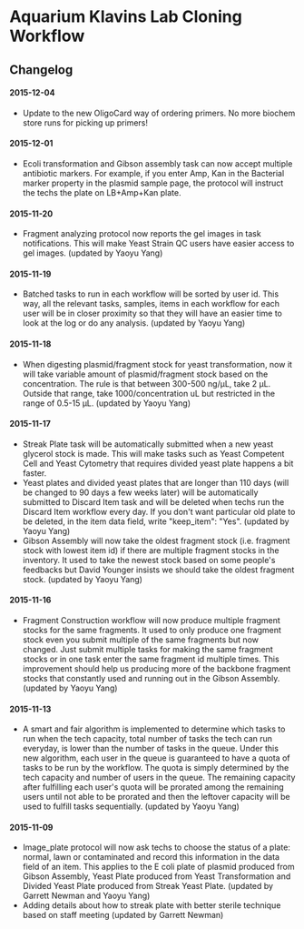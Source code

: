 Aquarium Klavins Lab Cloning Workflow
===
Changelog
---
#### 2015-12-04
* Update to the new OligoCard way of ordering primers. No more biochem store runs for picking up primers!

#### 2015-12-01
* Ecoli transformation and Gibson assembly task can now accept multiple antibiotic markers. For example, if you enter Amp, Kan in the Bacterial marker property in the plasmid sample page, the protocol will instruct the techs the plate on LB+Amp+Kan plate.

#### 2015-11-20
* Fragment analyzing protocol now reports the gel images in task notifications. This will make Yeast Strain QC users have easier access to gel images. (updated by Yaoyu Yang)

#### 2015-11-19
* Batched tasks to run in each workflow will be sorted by user id. This way, all the relevant tasks, samples, items in each workflow for each user will be in closer proximity so that they will have an easier time to look at the log or do any analysis. (updated by Yaoyu Yang)

#### 2015-11-18
* When digesting plasmid/fragment stock for yeast transformation, now it will take variable amount of plasmid/fragment stock based on the concentration. The rule is that between 300-500 ng/µL, take 2 µL. Outside that range, take 1000/concentration uL but restricted in the range of 0.5-15 µL. (updated by Yaoyu Yang)

#### 2015-11-17
* Streak Plate task will be automatically submitted when a new yeast glycerol stock is made. This will make tasks such as Yeast Competent Cell and Yeast Cytometry that requires divided yeast plate happens a bit faster.
* Yeast plates and divided yeast plates that are longer than 110 days (will be changed to 90 days a few weeks later) will be automatically submitted to Discard Item task and will be deleted when techs run the Discard Item workflow every day. If you don't want particular old plate to be deleted, in the item data field, write "keep_item": "Yes". (updated by Yaoyu Yang)
* Gibson Assembly will now take the oldest fragment stock (i.e. fragment stock with lowest item id) if there are multiple fragment stocks in the inventory. It used to take the newest stock based on some people's feedbacks but David Younger insists we should take the oldest fragment stock. (updated by Yaoyu Yang)

#### 2015-11-16
* Fragment Construction workflow will now produce multiple fragment stocks for the same fragments. It used to only produce one fragment stock even you submit multiple of the same fragments but now changed. Just submit multiple tasks for making the same fragment stocks or in one task enter the same fragment id multiple times. This improvement should help us producing more of the backbone fragment stocks that constantly used and running out in the Gibson Assembly. (updated by Yaoyu Yang)

#### 2015-11-13
* A smart and fair algorithm is implemented to determine which tasks to run when the tech capacity, total number of tasks the tech can run everyday, is lower than the number of tasks in the queue. Under this new algorithm, each user in the queue is guaranteed to have a quota of tasks to be run by the workflow. The quota is simply determined by the tech capacity and number of users in the queue. The remaining capacity after fulfilling each user's quota will be prorated among the remaining users until not able to be prorated and then the leftover capacity will be used to fulfill tasks sequentially. (updated by Yaoyu Yang)

#### 2015-11-09
* Image_plate protocol will now ask techs to choose the status of a plate: normal, lawn or contaminated and record this information in the data field of an item. This applies to the E coli plate of plasmid produced from Gibson Assembly, Yeast Plate produced from Yeast Transformation and Divided Yeast Plate produced from Streak Yeast Plate. (updated by Garrett Newman and Yaoyu Yang)
* Adding details about how to streak plate with better sterile technique based on staff meeting (updated by Garrett Newman)

